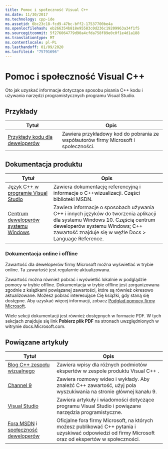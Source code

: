 ```yaml
---
title: Pomoc i społeczność Visual C++
ms.date: 11/30/2017
ms.technology: cpp-ide
ms.assetid: 6bc23c18-fcd9-47bc-bff2-17537700be4a
ms.openlocfilehash: eb266354b818e95583c0d236c19209963a34f1f5
ms.sourcegitcommit: 5f276064779d90a4cfda758f89e0c0f1e4d1a188
ms.translationtype: MT
ms.contentlocale: pl-PL
ms.lasthandoff: 01/09/2020
ms.locfileid: "75791696"
---
```

# <a name="visual-c-help-and-community"></a>Pomoc i społeczność Visual C++

Oto jak uzyskać informacje dotyczące sposobu pisania C++ kodu i używania narzędzi programistycznych programu Visual Studio.

## <a name="samples"></a>Przykłady

|Tytuł|Opis|
|-----------|-----------------|
|[Przykłady kodu dla deweloperów](https://code.msdn.microsoft.com/)|Zawiera przykładowy kod do pobrania ze współautorów firmy Microsoft i społeczności.|

## <a name="product-documentation"></a>Dokumentacja produktu

|Tytuł|Opis|
|-----------|-----------------|
|[Język C++ w programie Visual Studio](visual-cpp-in-visual-studio.md)|Zawiera dokumentację referencyjną i informacje o C++wizualizacji. Części biblioteki MSDN.|
|[Centrum deweloperów systemu Windows](https://developer.microsoft.com/windows/)|Zawiera informacje o sposobach używania C++ i innych języków do tworzenia aplikacji dla systemu Windows 10. Częścią centrum deweloperów systemu Windows; C++ zawartość znajduje się w węźle Docs > Language Reference.|

### <a name="online-and-offline-documentation"></a>Dokumentacja online i offline

Zawartość dla deweloperów firmy Microsoft można wyświetlać w trybie online. Ta zawartość jest regularnie aktualizowana.

Zawartość można również pobrać i wyświetlić lokalnie w podglądzie pomocy w trybie offline. Dokumentacja w trybie offline jest zorganizowana zgodnie z książkami powiązanej zawartości, które są również okresowo aktualizowane. Możesz pobrać interesujące Cię książki, gdy staną się dostępne. Aby uzyskać więcej informacji, zobacz [Podgląd pomocy firmy Microsoft](/visualstudio/ide/microsoft-help-viewer).

Wiele sekcji dokumentacji jest również dostępnych w formacie PDF. W tych sekcjach znajduje się link **Pobierz plik PDF** na stronach uwzględnionych w witrynie docs.Microsoft.com.

## <a name="related-articles"></a>Powiązane artykuły

|Tytuł|Opis|
|-----------|-----------------|
|[Blog C++ zespołu wizualnego](https://blogs.msdn.microsoft.com/vcblog/)|Zawiera wpisy dla różnych podmiotów ekspertów w zespole produktu Visual C++ .|
|[Channel 9](https://channel9.msdn.com/)|Zawiera rozmowy wideo i wykłady. Aby znaleźć C++ zawartość, użyj pola wyszukiwania na stronie głównej kanału 9.|
|[Visual Studio](https://visualstudio.microsoft.com/)|Zawiera artykuły i wiadomości dotyczące programu Visual Studio i powiązane narzędzia programistyczne.|
|[Fora MSDN](https://social.msdn.microsoft.com/Forums/home?category=visualc) i [społeczność deweloperów](https://developercommunity.visualstudio.com)|Oficjalne fora firmy Microsoft, na których możesz publikować C++ pytania i uzyskiwać odpowiedzi od firmy Microsoft oraz od ekspertów w społeczności.|
